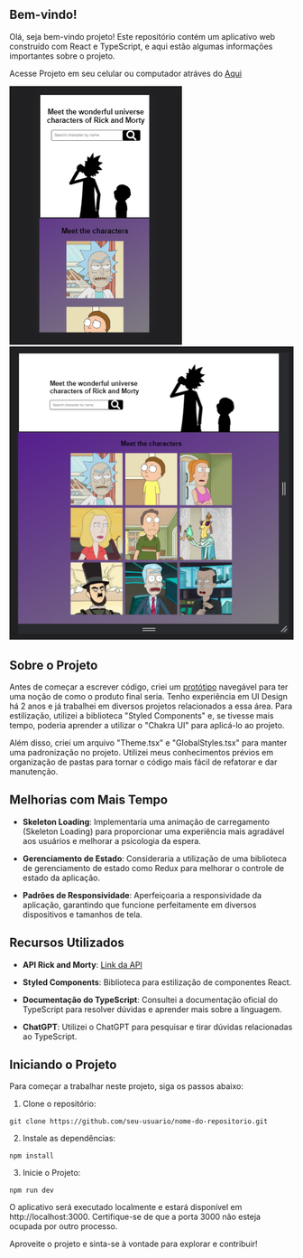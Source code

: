 ## Bem-vindo!

Olá, seja bem-vindo projeto! Este repositório contém um aplicativo web construído com React e TypeScript, e aqui estão algumas informações importantes sobre o projeto.

Acesse Projeto em seu celular ou computador atráves do [Aqui](https://teste-tecnico-adam-robo.vercel.app/)

![Imagem 1](./public/Imgs/Screenshot_34.png)
![Imagem 2](public/Imgs/Screenshot_35.png)

## Sobre o Projeto

Antes de começar a escrever código, criei um [protótipo](https://www.figma.com/file/Huro9TiYYw70Ksc3NZv29y/Adam-Robo?type=design&node-id=42%3A18&mode=design&t=mumX4L5YlNKlweM5-1) navegável para ter uma noção de como o produto final seria. Tenho experiência em UI Design há 2 anos e já trabalhei em diversos projetos relacionados a essa área. Para estilização, utilizei a biblioteca "Styled Components" e, se tivesse mais tempo, poderia aprender a utilizar o "Chakra UI" para aplicá-lo ao projeto.

Além disso, criei um arquivo "Theme.tsx" e "GlobalStyles.tsx" para manter uma padronização no projeto. Utilizei meus conhecimentos prévios em organização de pastas para tornar o código mais fácil de refatorar e dar manutenção.

## Melhorias com Mais Tempo

- **Skeleton Loading**: Implementaria uma animação de carregamento (Skeleton Loading) para proporcionar uma experiência mais agradável aos usuários e melhorar a psicologia da espera.

- **Gerenciamento de Estado**: Consideraria a utilização de uma biblioteca de gerenciamento de estado como Redux para melhorar o controle de estado da aplicação.

- **Padrões de Responsividade**: Aperfeiçoaria a responsividade da aplicação, garantindo que funcione perfeitamente em diversos dispositivos e tamanhos de tela.

## Recursos Utilizados

- **API Rick and Morty**: [Link da API](https://rickandmortyapi.com/)

- **Styled Components**: Biblioteca para estilização de componentes React.

- **Documentação do TypeScript**: Consultei a documentação oficial do TypeScript para resolver dúvidas e aprender mais sobre a linguagem.

- **ChatGPT**: Utilizei o ChatGPT para pesquisar e tirar dúvidas relacionadas ao TypeScript.

## Iniciando o Projeto

Para começar a trabalhar neste projeto, siga os passos abaixo:

1. Clone o repositório:

```
git clone https://github.com/seu-usuario/nome-do-repositorio.git
```

2. Instale as dependências:

```
npm install
```

3. Inicie o Projeto:

```
npm run dev
```

O aplicativo será executado localmente e estará disponível em http://localhost:3000. Certifique-se de que a porta 3000 não esteja ocupada por outro processo.

Aproveite o projeto e sinta-se à vontade para explorar e contribuir!
